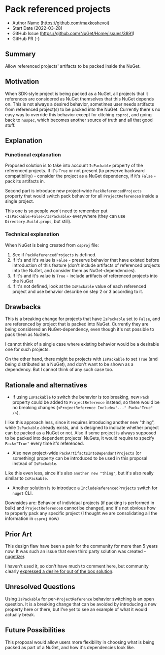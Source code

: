 # Pack referenced projects

- Author Name (https://github.com/maxkoshevoi)
- Start Date (2022-03-28)
- GitHub Issue (https://github.com/NuGet/Home/issues/3891)
- GitHub PR (-)

## Summary

Allow referenced projects' artifacts to be packed inside the NuGet.

## Motivation

When SDK-style project is being packed as a NuGet, all projects that it references are considered as NuGet themselves that this NuGet depends on.
This is not always a desired behavior, sometimes user needs artifacts from referenced project(s) to be packed into the NuGet.
Currently there's no easy way to override this behavior except for ditching `csproj`, and  going back to `nuspec`, which becomes another source of truth and all that good stuff.

## Explanation

### Functional explanation

Proposed solution is to take into account `IsPackable` property of the referenced projects. If it's `True` or not present (to preserve backward compatibility) - consider the project as a NuGet dependency, if it's `False` - pack its artifacts in.

Second part is introduce new project-wide `PackReferencedProjects` property that would switch pack behavior for all `ProjectReference`s inside a single project.

This one is so people won't need to remember put `<IsPackable>False</IsPackable>` everywhere (they can use `Directory.Build.props`, but still).

### Technical explanation

When NuGet is being created from `csproj` file:

1) See if `PackReferencedProjects` is defined.
2) If it's and it's value is `False` - preserve behavior that have existed before introduction of this feature (don't include artifacts of referenced projects into the NuGet, and consider them as NuGet-dependencies).
3) If it's and it's value is `True` - include artifacts of referenced projects into the NuGet
4) If it's not defined, look at the `IsPackable` value of each referenced project and use behavior describe on step 2 or 3 according to it.

## Drawbacks

This is a breaking change for projects that have `IsPackable` set to `False`, and are referenced by project that is packed into NuGet.
Currently they are being considered an NuGet-dependency, even though it's not possible to pack them as NuGets.

I cannot think of a single case where existing behavior would be a desirable one for such projects.

On the other hand, there might be projects with `IsPackable` to set `True` (and being distributed as a NuGet), and don't want to be shown as a dependency. But I cannot think of any such case too.

## Rationale and alternatives

- If using `IsPackable` to switch the behavior is too breaking, new `Pack` property could be added to `ProjectReference` instead, so there would be no breaking changes (`<ProjectReference Include="..." Pack="True" />`).

I like this approach less, since it requires introducing another new "thing", while `IsPackable` already exists, and is designed to indicate whether project can be packed as a NuGet or not.
Also if some project is always supposed to be packed into dependent projects' NuGets, it would require to specify `Pack="True"` every time it's referenced.

- Also new project-wide `PackArtifactsIntoDependantProjects` (or something) property can be introduced to be used in this proposal instead of `IsPackable`.

Like this even less, since it's also `another new "thing"`, but it's also really similar to `IsPackable`.

- Another solution is to introduce a `IncludeReferencedProjects` switch for `nuget` CLI.

Downsides are: Behavior of individual projects (if packing is performed in bulk) and `ProjectReference`s cannot be changed, and it's not obvious how to properly pack any specific project (I thought we are consolidating all the information in `csproj` now)

## Prior Art

This design flaw have been a pain for the community for more than 5 years now. It was such an issue that even third party solution was created - [nugetizer](https://github.com/devlooped/nugetizer).

I haven't used it, so don't have much to comment here, but community clearly [expressed a desire for out of the box solution](https://github.com/NuGet/Home/issues/3891#issuecomment-1080044314).

## Unresolved Questions

Using `IsPackable` for per-`ProjectReference` behavior switching is an open question. It is a breaking change that can be avoided by introducing a new property here or there, but I've yet to see an example of what it would actually break.

## Future Possibilities

This proposal would allow users more flexibility in choosing what is being packed as part of a NuGet, and how it's dependencies look like.
